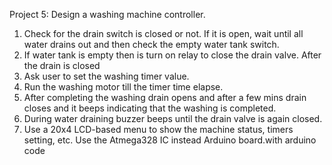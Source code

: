 Project 5: Design a washing machine controller.
1. Check for the drain switch is closed or not. If it is open, wait until all water drains out and then check the empty water tank switch.
2. If water tank is empty then is turn on relay to close the drain  valve.
After the drain is closed 
3. Ask user to set the washing timer value. 
4. Run the washing motor till the timer time elapse.  
5. After completing the washing drain opens and after a few mins drain closes and it beeps indicating that the washing is completed.
6. During water draining buzzer beeps until the drain valve is again closed. 
7. Use a 20x4 LCD-based menu to show the machine status, timers setting, etc. 
 Use the  Atmega328 IC instead Arduino board.with arduino code
